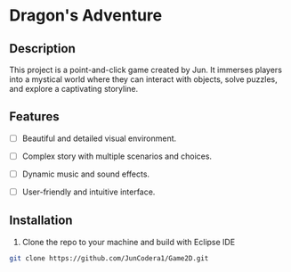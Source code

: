 # Dragon's Adventure

## Description

This project is a point-and-click game created by Jun. It immerses players into a mystical world where they can interact with objects, solve puzzles, and explore a captivating storyline.

## Features

- [ ] Beautiful and detailed visual environment.
- [ ] Complex story with multiple scenarios and choices.
- [ ] Dynamic music and sound effects.
- [ ] User-friendly and intuitive interface.


## Installation


1. Clone the repo to your machine and build with Eclipse IDE
```bash
git clone https://github.com/JunCodera1/Game2D.git
```
